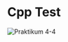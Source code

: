 # Cpp Test
![Praktikum 4-4](https://user-images.githubusercontent.com/40969170/179357245-e2b430e0-bac7-4588-b4cd-f6608ed28377.jpg)
